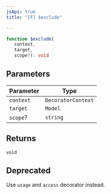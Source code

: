 ```yaml
---
jsApi: true
title: "[F] $exclude"

---
```

```ts
function $exclude(
   context, 
   target, 
   scope?): void
```

## Parameters

| Parameter | Type |
| ------ | ------ |
| `context` | `DecoratorContext` |
| `target` | `Model` |
| `scope`? | `string` |

## Returns

`void`

## Deprecated

Use `usage` and `access` decorator instead.
